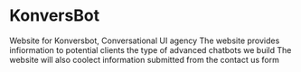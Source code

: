# KonversBot
Website for Konversbot, Conversational UI agency
The website provides infiormation to potential clients the type of advanced chatbots we build
The website will also coolect information submitted from the contact us form
